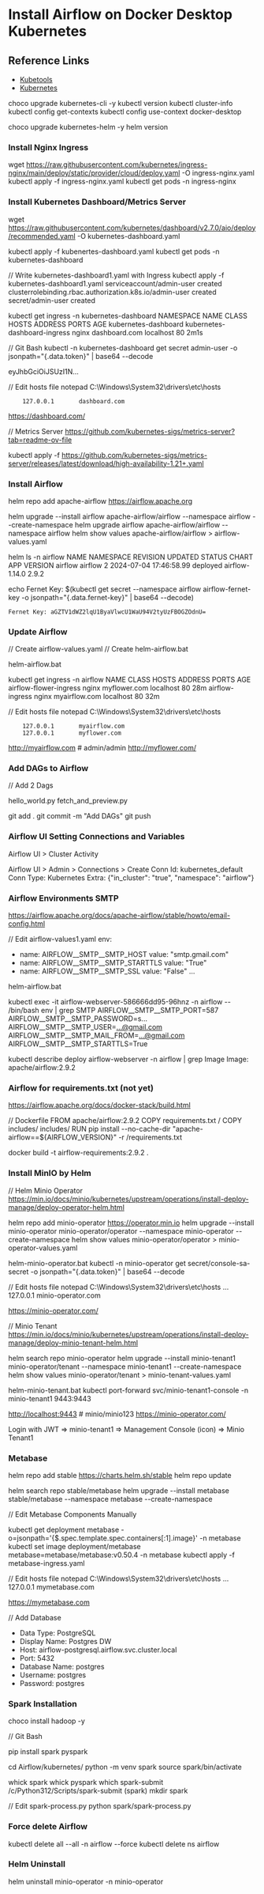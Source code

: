 # Install Airflow on Docker Desktop Kubernetes

## Reference Links

- [Kubetools](https://collabnix.github.io/kubetools/)
- [Kubernetes](https://kubernetes.io/docs/tasks/tools/)

choco upgrade kubernetes-cli -y
kubectl version
kubectl cluster-info
kubectl config get-contexts
kubectl config use-context docker-desktop

choco upgrade kubernetes-helm -y
helm version

### Install Nginx Ingress

wget https://raw.githubusercontent.com/kubernetes/ingress-nginx/main/deploy/static/provider/cloud/deploy.yaml -O ingress-nginx.yaml
kubectl apply -f ingress-nginx.yaml
kubectl get pods -n ingress-nginx

### Install Kubernetes Dashboard/Metrics Server

wget https://raw.githubusercontent.com/kubernetes/dashboard/v2.7.0/aio/deploy/recommended.yaml -O kubernetes-dashboard.yaml

kubectl apply -f kubenertes-dashboard.yaml
kubectl get pods -n kubernetes-dashboard

// Write kubernetes-dashboard1.yaml with Ingress
kubectl apply -f kubernetes-dashboard1.yaml
    serviceaccount/admin-user created
    clusterrolebinding.rbac.authorization.k8s.io/admin-user created
    secret/admin-user created

kubectl get ingress -n kubernetes-dashboard
    NAMESPACE              NAME                           CLASS   HOSTS           ADDRESS     PORTS   AGE
    kubernetes-dashboard   kubernetes-dashboard-ingress   nginx   dashboard.com   localhost   80      2m1s

// Git Bash
kubectl -n kubernetes-dashboard get secret admin-user -o jsonpath="{.data.token}" | base64 --decode

eyJhbGciOiJSUzI1N...

// Edit hosts file
notepad C:\Windows\System32\drivers\etc\hosts

        127.0.0.1       dashboard.com

<https://dashboard.com/>

// Metrics Server
<https://github.com/kubernetes-sigs/metrics-server?tab=readme-ov-file>

kubectl apply -f https://github.com/kubernetes-sigs/metrics-server/releases/latest/download/high-availability-1.21+.yaml

### Install Airflow

helm repo add apache-airflow https://airflow.apache.org

helm upgrade --install airflow apache-airflow/airflow --namespace airflow --create-namespace
helm upgrade airflow apache-airflow/airflow --namespace airflow
helm show values apache-airflow/airflow > airflow-values.yaml

helm ls -n airflow
    NAME    NAMESPACE       REVISION        UPDATED                  STATUS          CHART           APP VERSION
    airflow airflow         2               2024-07-04 17:46:58.99   deployed        airflow-1.14.0  2.9.2

echo Fernet Key: $(kubectl get secret --namespace airflow airflow-fernet-key -o jsonpath="{.data.fernet-key}" | base64 --decode)

    Fernet Key: aGZTV1dWZ2lqU1ByaVlwcU1WaU94V2tyUzFBOGZOdnU=

### Update Airflow

// Create airflow-values.yaml
// Create helm-airflow.bat

helm-airflow.bat

kubectl get ingress -n airflow
    NAME                     CLASS   HOSTS           ADDRESS     PORTS   AGE
    airflow-flower-ingress   nginx   myflower.com    localhost   80      28m
    airflow-ingress          nginx   myairflow.com   localhost   80      32m

// Edit hosts file
notepad C:\Windows\System32\drivers\etc\hosts

        127.0.0.1       myairflow.com
        127.0.0.1       myflower.com

<http://myairflow.com> # admin/admin
<http://myflower.com/>

### Add DAGs to Airflow

// Add 2 Dags

hello_world.py
fetch_and_preview.py

git add .
git commit -m "Add DAGs"
git push

### Airflow UI Setting Connections and Variables

Airflow UI > Cluster Activity

Airflow UI > Admin > Connections > Create
    Conn Id: kubernetes_default
    Conn Type: Kubernetes
    Extra: {"in_cluster": "true", "namespace": "airflow"}

### Airflow Environments SMTP

<https://airflow.apache.org/docs/apache-airflow/stable/howto/email-config.html>

// Edit airflow-values1.yaml
env:
  - name: AIRFLOW__SMTP__SMTP_HOST
    value: "smtp.gmail.com"
  - name: AIRFLOW__SMTP__SMTP_STARTTLS
    value: "True"
  - name: AIRFLOW__SMTP__SMTP_SSL
    value: "False"
  ...

helm-airflow.bat

kubectl exec -it airflow-webserver-586666dd95-96hnz -n airflow -- /bin/bash
    env | grep SMTP
    AIRFLOW__SMTP__SMTP_PORT=587
    AIRFLOW__SMTP__SMTP_PASSWORD=s...
    AIRFLOW__SMTP__SMTP_USER=...@gmail.com
    AIRFLOW__SMTP__SMTP_MAIL_FROM=...@gmail.com
    AIRFLOW__SMTP__SMTP_STARTTLS=True

kubectl describe deploy airflow-webserver -n airflow | grep Image
    Image:      apache/airflow:2.9.2

### Airflow for requirements.txt (not yet)

<https://airflow.apache.org/docs/docker-stack/build.html>

// Dockerfile
FROM apache/airflow:2.9.2
COPY requirements.txt /
COPY includes/ includes/
RUN pip install --no-cache-dir "apache-airflow==${AIRFLOW_VERSION}" -r /requirements.txt

docker build -t airflow-requirements:2.9.2 .

### Install MinIO by Helm

// Helm Minio Operator
<https://min.io/docs/minio/kubernetes/upstream/operations/install-deploy-manage/deploy-operator-helm.html>

helm repo add minio-operator https://operator.min.io
helm upgrade --install minio-operator minio-operator/operator --namespace minio-operator --create-namespace
helm show values minio-operator/operator > minio-operator-values.yaml

helm-minio-operator.bat
kubectl -n minio-operator get secret/console-sa-secret -o jsonpath="{.data.token}" | base64 --decode

// Edit hosts file
notepad C:\Windows\System32\drivers\etc\hosts
    ...
    127.0.0.1       minio-operator.com

<https://minio-operator.com/>

// Minio Tenant
<https://min.io/docs/minio/kubernetes/upstream/operations/install-deploy-manage/deploy-minio-tenant-helm.html>

helm search repo minio-operator
helm upgrade --install minio-tenant1 minio-operator/tenant --namespace minio-tenant1 --create-namespace
helm show values minio-operator/tenant > minio-tenant-values.yaml

helm-minio-tenant.bat
kubectl port-forward svc/minio-tenant1-console -n minio-tenant1 9443:9443

<http://localhost:9443> # minio/minio123
<https://minio-operator.com/>

Login with JWT => minio-tenant1 => Management Console (icon) => Minio Tenant1

### Metabase

helm repo add stable https://charts.helm.sh/stable
helm repo update

helm search repo stable/metabase
helm upgrade --install metabase stable/metabase --namespace metabase --create-namespace

// Edit Metabase Components Manually

kubectl get deployment metabase -o=jsonpath='{$.spec.template.spec.containers[:1].image}' -n metabase
kubectl set image deployment/metabase metabase=metabase/metabase:v0.50.4 -n metabase
kubectl apply -f metabase-ingress.yaml

// Edit hosts file
notepad C:\Windows\System32\drivers\etc\hosts
    ...
    127.0.0.1       mymetabase.com

<https://mymetabase.com>

// Add Database

- Data Type: PostgreSQL
- Display Name: Postgres DW
- Host: airflow-postgresql.airflow.svc.cluster.local
- Port: 5432
- Database Name: postgres
- Username: postgres
- Password: postgres

### Spark Installation

choco install hadoop -y

// Git Bash


pip install spark pyspark

cd Airflow/kubernetes/
python -m venv spark
source spark/bin/activate

whick spark
whick pyspark
which spark-submit
    /c/Python312/Scripts/spark-submit
    (spark)
mkdir spark

// Edit spark-process.py
python spark/spark-process.py


### Force delete Airflow

kubectl delete all --all -n airflow --force
kubectl delete ns airflow

### Helm Uninstall

helm uninstall minio-operator -n minio-operator
